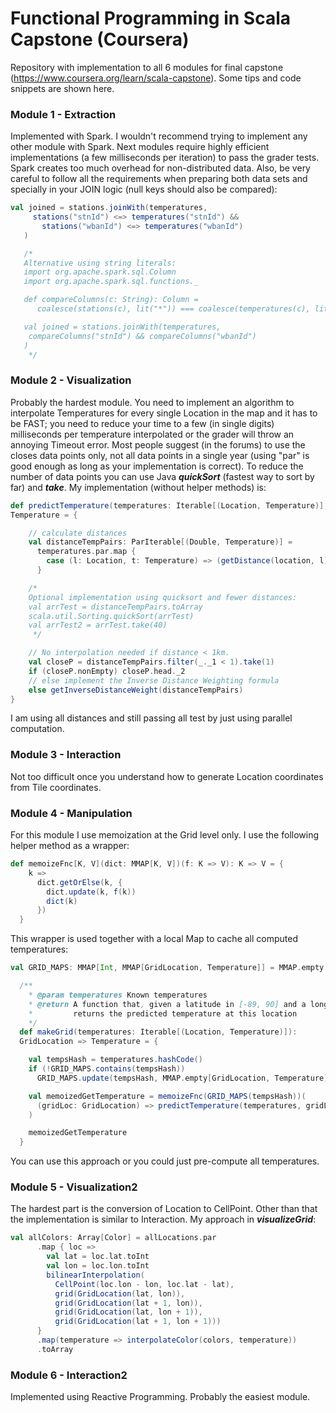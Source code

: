 # Functional Programming in Scala Capstone (Coursera)

Repository with implementation to all 6 modules for final capstone (https://www.coursera.org/learn/scala-capstone). Some tips and code snippets are shown here.

### Module 1 - Extraction
Implemented with Spark. I wouldn't recommend trying to implement any other module with Spark. Next modules require highly efficient implementations (a few milliseconds per iteration) to pass the grader tests. Spark creates too much overhead for non-distributed data. Also, be very careful to follow all the requirements when preparing both data sets and specially in your JOIN logic (null keys should also be compared):
 ```scala
 val joined = stations.joinWith(temperatures,
      stations("stnId") <=> temperatures("stnId") &&
        stations("wbanId") <=> temperatures("wbanId")
    )

    /*
    Alternative using string literals:
    import org.apache.spark.sql.Column
    import org.apache.spark.sql.functions._

    def compareColumns(c: String): Column =
       coalesce(stations(c), lit("*")) === coalesce(temperatures(c), lit("*"))

    val joined = stations.joinWith(temperatures,
     compareColumns("stnId") && compareColumns("wbanId")
    )
     */
 ```

### Module 2 - Visualization
Probably the hardest module. You need to implement an algorithm to interpolate Temperatures for every single Location in the map and it has to be FAST; you need to reduce your time to a few (in single digits) milliseconds per temperature interpolated or the grader will throw an annoying Timeout error. Most people suggest (in the forums) to use the closes data points only, not all data points in a single year (using "par" is good enough as long as your implementation is correct). To reduce the number of data points you can use Java ***quickSort*** (fastest way to sort by far) and ***take***. My implementation (without helper methods) is:
```scala
def predictTemperature(temperatures: Iterable[(Location, Temperature)], location: Location):
Temperature = {

    // calculate distances
    val distanceTempPairs: ParIterable[(Double, Temperature)] =
      temperatures.par.map {
        case (l: Location, t: Temperature) => (getDistance(location, l), t)
      }

    /*
    Optional implementation using quicksort and fewer distances:
    val arrTest = distanceTempPairs.toArray
    scala.util.Sorting.quickSort(arrTest)
    val arrTest2 = arrTest.take(40)
     */

    // No interpolation needed if distance < 1km.
    val closeP = distanceTempPairs.filter(_._1 < 1).take(1)
    if (closeP.nonEmpty) closeP.head._2
    // else implement the Inverse Distance Weighting formula
    else getInverseDistanceWeight(distanceTempPairs)
}
 ```
 I am using all distances and still passing all test by just using parallel computation.

### Module 3 - Interaction
Not too difficult once you understand how to generate Location coordinates from Tile coordinates.

### Module 4 - Manipulation
For this module I use memoization at the Grid level only. I use the following helper method as a wrapper:
```scala
def memoizeFnc[K, V](dict: MMAP[K, V])(f: K => V): K => V = {
    k =>
      dict.getOrElse(k, {
        dict.update(k, f(k))
        dict(k)
      })
  }
```
This wrapper is used together with a local Map to cache all computed temperatures:
```scala
val GRID_MAPS: MMAP[Int, MMAP[GridLocation, Temperature]] = MMAP.empty

  /**
    * @param temperatures Known temperatures
    * @return A function that, given a latitude in [-89, 90] and a longitude in [-180, 179],
    *         returns the predicted temperature at this location
    */
  def makeGrid(temperatures: Iterable[(Location, Temperature)]):
  GridLocation => Temperature = {

    val tempsHash = temperatures.hashCode()
    if (!GRID_MAPS.contains(tempsHash))
      GRID_MAPS.update(tempsHash, MMAP.empty[GridLocation, Temperature])

    val memoizedGetTemperature = memoizeFnc(GRID_MAPS(tempsHash))(
      (gridLoc: GridLocation) => predictTemperature(temperatures, gridLoc.toLocation)
    )

    memoizedGetTemperature
  }
```
You can use this approach or you could just pre-compute all temperatures.

### Module 5 - Visualization2
The hardest part is the conversion of Location to CellPoint. Other than that the implementation is similar to Interaction. My approach in ***visualizeGrid***:
```scala
val allColors: Array[Color] = allLocations.par
      .map { loc =>
        val lat = loc.lat.toInt
        val lon = loc.lon.toInt
        bilinearInterpolation(
          CellPoint(loc.lon - lon, loc.lat - lat),
          grid(GridLocation(lat, lon)),
          grid(GridLocation(lat + 1, lon)),
          grid(GridLocation(lat, lon + 1)),
          grid(GridLocation(lat + 1, lon + 1)))
      }
      .map(temperature => interpolateColor(colors, temperature))
      .toArray
```
### Module 6 - Interaction2
Implemented using Reactive Programming. Probably the easiest module.
